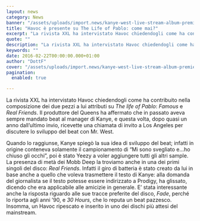 ```yaml
---
layout: news
category: News
banner: "/assets/uploads/import.news/kanye-west-live-stream-album-premiere-madison-square-garden-video-1-715x715-640x640.jpg"
title: "Havoc è presente su The Life of Pablo: come mai?"
excerpt: "La rivista XXL ha intervistato Havoc chiedendogli come ha contribuito nella composizione dei due pezzi a lui attributi su The life of Pablo: Famous e Real Friends. Il produttore del Queens ha affermato che in passato aveva sempre mandato beat al manager di Kanye, e questa volta, dopo quasi un anno dall’ultimo invio, ricevette una chiamata [&hellip"
quote: ""
description: "La rivista XXL ha intervistato Havoc chiedendogli come ha contribuito nella composizione dei due pezzi a lui attributi su The life of Pablo: Famous e Real Friends. Il produttore del Queens ha affermato che in passato aveva sempre mandato beat al manager di Kanye, e questa volta, dopo quasi un anno dall’ultimo invio, ricevette una chiamata [&hellip"
keywords: ""
date: 2016-02-22T00:00:00.000+01:00
author: "DottF"
cover: "/assets/uploads/import.news/kanye-west-live-stream-album-premiere-madison-square-garden-video-1-715x715-640x640.jpg"
pagination:
  enabled: true

---
```


[](https://hotmc.com/wp-content/uploads/2016/02/kanye-west-live-stream-album-premiere-madison-square-garden-video-1-715x715.jpg)

La rivista XXL ha intervistato Havoc chiedendogli come ha contribuito nella composizione dei due pezzi a lui attributi su _The life of Pablo_: _Famous_ e _Real Friends_. Il produttore del Queens ha affermato che in passato aveva sempre mandato beat al manager di Kanye, e questa volta, dopo quasi un anno dall’ultimo invio, ricevette una chiamata di invito a Los Angeles per discutere lo sviluppo del beat con Mr. West.

Quando lo raggiunse, Kanye spiegò la sua idea di sviluppo del beat; infatti in origine conteneva solamente il campionamento di “Mi sono svegliato e…ho chiuso gli occhi”, poi è stato Yeezy a voler aggiungere tutti gli altri sample. La presenza di metà dei Mobb Deep la troviamo anche in una dei primi singoli del disco: _Real Friends_. Infatti il giro di batteria è stato creato da lui in base anche a quello che voleva trasmettere il testo di Kanye: alla domanda del giornalista se il testo potesse essere indirizzato a Prodigy, ha glissato, dicendo che era applicabile alle amicizie in generale. E’ stata interessante anche la risposta riguardo alle sue tracce preferite del disco, _Fade_, perché lo riporta agli anni ’90, e _30 Hours_, che lo reputa un beat pazzesco. Insomma, un Havoc ripescato e inserito in uno dei dischi più attesi del mainstream.